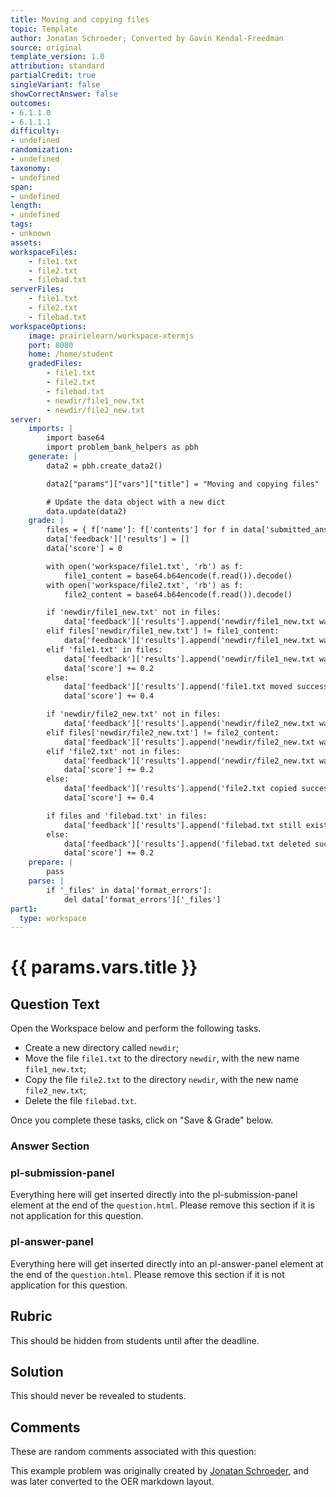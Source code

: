```yaml
---
title: Moving and copying files
topic: Template
author: Jonatan Schroeder; Converted by Gavin Kendal-Freedman
source: original
template_version: 1.0
attribution: standard
partialCredit: true
singleVariant: false
showCorrectAnswer: false
outcomes:
- 6.1.1.0
- 6.1.1.1
difficulty:
- undefined
randomization:
- undefined
taxonomy:
- undefined
span:
- undefined
length:
- undefined
tags:
- unknown
assets:
workspaceFiles:
    - file1.txt
    - file2.txt
    - filebad.txt
serverFiles:
    - file1.txt
    - file2.txt
    - filebad.txt
workspaceOptions:
    image: prairielearn/workspace-xtermjs
    port: 8080
    home: /home/student
    gradedFiles:
        - file1.txt
        - file2.txt
        - filebad.txt
        - newdir/file1_new.txt
        - newdir/file2_new.txt
server:
    imports: |
        import base64 
        import problem_bank_helpers as pbh
    generate: |
        data2 = pbh.create_data2()

        data2["params"]["vars"]["title"] = "Moving and copying files"

        # Update the data object with a new dict
        data.update(data2)
    grade: |
        files = { f['name']: f['contents'] for f in data['submitted_answers'].get('_files', []) }
        data['feedback']['results'] = []
        data['score'] = 0

        with open('workspace/file1.txt', 'rb') as f:
            file1_content = base64.b64encode(f.read()).decode()
        with open('workspace/file2.txt', 'rb') as f:
            file2_content = base64.b64encode(f.read()).decode()

        if 'newdir/file1_new.txt' not in files:
            data['feedback']['results'].append('newdir/file1_new.txt was not created.')
        elif files['newdir/file1_new.txt'] != file1_content:
            data['feedback']['results'].append('newdir/file1_new.txt was created, but it is not based on file1.txt.')
        elif 'file1.txt' in files:
            data['feedback']['results'].append('newdir/file1_new.txt was created properly, but the old file still exists.')
            data['score'] += 0.2
        else:
            data['feedback']['results'].append('file1.txt moved successfully.')
            data['score'] += 0.4

        if 'newdir/file2_new.txt' not in files:
            data['feedback']['results'].append('newdir/file2_new.txt was not created.')
        elif files['newdir/file2_new.txt'] != file2_content:
            data['feedback']['results'].append('newdir/file2_new.txt was created, but it is not based on file2.txt.')
        elif 'file2.txt' not in files:
            data['feedback']['results'].append('newdir/file2_new.txt was created properly, but the old file no longer exists.')
            data['score'] += 0.2
        else:
            data['feedback']['results'].append('file2.txt copied successfully.')
            data['score'] += 0.4

        if files and 'filebad.txt' in files:
            data['feedback']['results'].append('filebad.txt still exists.')
        else:
            data['feedback']['results'].append('filebad.txt deleted successfully.')
            data['score'] += 0.2
    prepare: |
        pass
    parse: |
        if '_files' in data['format_errors']:
            del data['format_errors']['_files']
part1:
  type: workspace
---
```

# {{ params.vars.title }}

## Question Text

Open the Workspace below and perform the following tasks.

- Create a new directory called `newdir`;
- Move the file `file1.txt` to the directory `newdir`, with the new name `file1_new.txt`;
- Copy the file `file2.txt` to the directory `newdir`, with the new name `file2_new.txt`;
- Delete the file `filebad.txt`.

Once you complete these tasks, click on "Save & Grade" below.

### Answer Section


### pl-submission-panel

Everything here will get inserted directly into the pl-submission-panel element at the end of the `question.html`.
Please remove this section if it is not application for this question.

### pl-answer-panel

Everything here will get inserted directly into an pl-answer-panel element at the end of the `question.html`.
Please remove this section if it is not application for this question.

## Rubric

This should be hidden from students until after the deadline.

## Solution

This should never be revealed to students.

## Comments

These are random comments associated with this question:

This example problem was originally created by [Jonatan Schroeder](https://www.cs.ubc.ca/people/jonatan-schroeder), and was later converted to the OER markdown layout.

